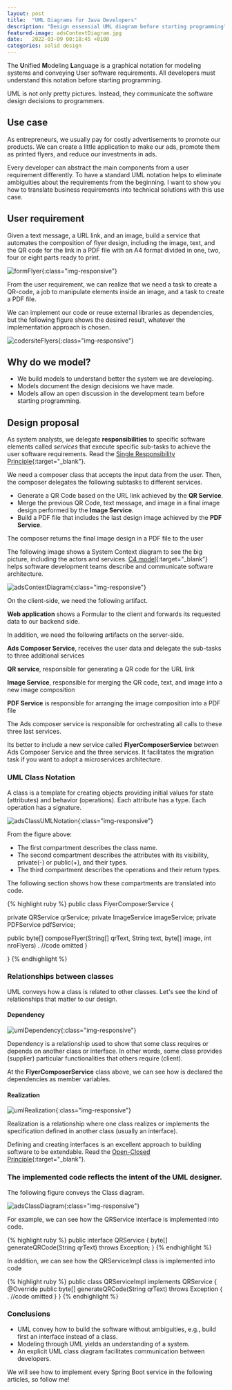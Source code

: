 ```yaml
---
layout: post
title:  "UML Diagrams for Java Developers"
description: "Design essensial UML diagram before starting programming"
featured-image: adsContextDiagram.jpg
date:   2022-03-09 00:18:45 +0100
categories: solid design
---
```

The **U**nified **M**odeling **L**anguage is a graphical notation for modeling systems and conveying User software requirements. All developers must understand this notation before starting programming.

UML is not only pretty pictures. Instead, they communicate the software design decisions to programmers.

## Use case

As entrepreneurs, we usually pay for costly advertisements to promote our products. We can create a little application to make our ads, promote them as printed flyers, and reduce our investments in ads.

Every developer can abstract the main components from a user requirement differently. To have a standard UML notation helps to eliminate ambiguities about the requirements from the beginning. I want to show you how to translate business requirements into technical solutions with this use case.

## User requirement

Given a text message, a URL link, and an image, build a service that automates the composition of flyer design, including the image, text, and the QR code for the link in a PDF file with an A4 format divided in one, two, four or eight parts ready to print.

![formFlyer](/assets/images/formFlyer.jpg "codersite flyer"){:class="img-responsive"}

From the user requirement, we can realize that we need a task to create a QR-code, a job to manipulate elements inside an image, and a task to create a PDF file.

We can implement our code or reuse external libraries as dependencies, but the following figure shows the desired result, whatever the implementation approach is chosen.

![codersiteFlyers](/assets/images/codersiteFlyers.jpg "codersite flyers"){:class="img-responsive"}

## Why do we model?

- We build models to understand better the system we are developing.
- Models document the design decisions we have made.
- Models allow an open discussion in the development team before starting programming.

## Design proposal

As system analysts, we delegate **responsibilities** to specific software elements called *services* that execute specific sub-tasks to achieve the user software requirements. Read the [Single Responsibility Principle](https://codersite.dev/solid-principles-the-definitive-guide/){:target="_blank"}.

We need a composer class that accepts the input data from the user. Then, the composer delegates the following subtasks to different services.

- Generate a QR Code based on the URL link achieved by the **QR Service**.
- Merge the previous QR Code, text message, and image in a final image design performed by the **Image Service**.
- Build a PDF file that includes the last design image achieved by the **PDF Service**.

The composer returns the final image design in a PDF file to the user

The following image shows a System Context diagram to see the big picture, including the actors and services. [C4 model](https://c4model.com/){:target="_blank"} helps software development teams describe and communicate software architecture.

![adsContextDiagram](/assets/images/adsContextDiagram.jpg "context diagram"){:class="img-responsive"}

On the client-side, we need the following artifact.

**Web application** shows a Formular to the client and forwards its requested data to our backend side.

In addition, we need the following artifacts on the server-side.

**Ads Composer Service**, receives the user data and delegate the sub-tasks to three additional services

**QR service**, responsible for generating a QR code for the URL link

**Image Service**, responsible for merging the QR code, text, and image into a new image composition

**PDF Service** is responsible for arranging the image composition into a PDF file

The Ads composer service is responsible for orchestrating all calls to these three last services.

Its better to include a new service called **FlyerComposerService** between Ads Composer Service and the three services. It facilitates the migration task if you want to adopt a microservices architecture.

### UML Class Notation

A class is a template for creating objects providing initial values for state (attributes) and behavior (operations). Each attribute has a type. Each operation has a signature.

![adsClassUMLNotation](/assets/images/adsClassUMLNotation.jpg "UML class diagram"){:class="img-responsive"}

From the figure above:

- The first compartment describes the class name.
- The second compartment describes the attributes with its visibility, private(-) or public(+), and their types.
- The third compartment describes the operations and their return types.

The following section shows how these compartments are translated into code.

{% highlight ruby %}
public class FlyerComposerService {

  private QRService qrService;
  private ImageService imageService;
  private PDFService pdfService;
  
  public byte[] composeFlyer(String[] qrText,
    String text,
    byte[] image,
    int nroFlyers)
    .
    //code omitted
  }

}
{% endhighlight %}


### Relationships between classes

UML conveys how a class is related to other classes. Let's see the kind of relationships that matter to our design.

#### Dependency

![umlDependency](/assets/images/umlDependency.jpg "UML dependency relationship"){:class="img-responsive"}

Dependency is a relationship used to show that some class requires or depends on another class or interface. In other words, some class provides (supplier) particular functionalities that others require (client). 

At the **FlyerComposerService** class above, we can see how is declared the dependencies as member variables.

#### Realization

![umlRealization](/assets/images/umlRealization.jpg "UML realization relationship"){:class="img-responsive"}

Realization is a relationship where one class realizes or implements the specification defined in another class (usually an interface).

Defining and creating interfaces is an excellent approach to building software to be extendable. Read the [Open-Closed Principle](https://codersite.dev/open-closed-principle/){:target="_blank"}.

### The implemented code reflects the intent of the UML designer.

The following figure conveys the Class diagram.

![adsClassDiagram](/assets/images/adsClassDiagram.jpg "class diagram"){:class="img-responsive"}

For example, we can see how the QRService interface is implemented into code.

{% highlight ruby %}
public interface QRService {
  byte[] generateQRCode(String qrText) throws Exception;
}
{% endhighlight %}

In addition, we can see how the QRServiceImpl class is implemented into code

{% highlight ruby %}
public class QRServiceImpl implements QRService {
  @Override
  public byte[] generateQRCode(String qrText) throws Exception {
  .
  //code omitted
  }
}
{% endhighlight %}  

### Conclusions

- UML convey how to build the software without ambiguities, e.g., build first an interface instead of a class.
- Modeling through UML yields an understanding of a system.
- An explicit UML class diagram facilitates communication between developers.

We will see how to implement every Spring Boot service in the following articles, so follow me!